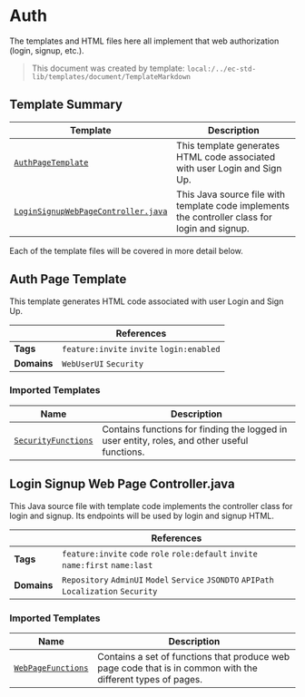 [//]: # ( =====preserve===== start-Introduction ===== )
# Auth

The templates and HTML files here all implement that web authorization (login, signup, etc.).

[//]: # ( =====preserve===== end-Introduction ===== )

> This document was created by template: `local:/../ec-std-lib/templates/document/TemplateMarkdown`

<a name="template-summary"></a>
## Template Summary

|Template|Description|
|---|---|
| [`AuthPageTemplate`](#auth-page-template) | This template generates HTML code associated with user Login and Sign Up. |
| [`LoginSignupWebPageController.java`](#login-signup-web-page-controller.java) | This Java source file with template code implements the controller class for login and signup. |

Each of the template files will be covered in more detail below.

<a name="auth-page-template"></a>
## Auth Page Template

This template generates HTML code associated with user Login and Sign Up.

| |References|
|---|---|
| **Tags** |`feature:invite` `invite` `login:enabled` |
| **Domains** |`WebUserUI` `Security` |

### Imported Templates

| Name | Description |
|---|---|
| [`SecurityFunctions`](../../../security) | Contains functions for finding the logged in user entity, roles, and other useful functions. |

<a name="login-signup-web-page-controller.java"></a>
## Login Signup Web Page Controller.java

This Java source file with template code implements the controller class for login and signup. Its endpoints will be used by login and signup HTML.

| |References|
|---|---|
| **Tags** |`feature:invite` `code` `role` `role:default` `invite` `name:first` `name:last` |
| **Domains** |`Repository` `AdminUI` `Model` `Service` `JSONDTO` `APIPath` `Localization` `Security` |

### Imported Templates

| Name | Description |
|---|---|
| [`WebPageFunctions`](..) | Contains a set of functions that produce web page code that is in common with the different types of pages. |

